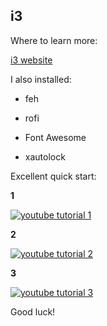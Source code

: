 ## i3

Where to learn more:

[i3 website](https://i3wm.org)

I also installed:

+ feh

+ rofi

+ Font Awesome

+ xautolock

Excellent quick start:

__1__

[![youtube tutorial 1](http://img.youtube.com/vi/j1I63wGcvU4/0.jpg)](http://www.youtube.com/watch?v=j1I63wGcvU4)

__2__

[![youtube tutorial 2](http://img.youtube.com/vi/8-S0cWnLBKg/0.jpg)](http://www.youtube.com/watch?v=8-S0cWnLBKg)

__3__

[![youtube tutorial 3](http://img.youtube.com/vi/ARKIwOlazKI/0.jpg)](http://www.youtube.com/watch?v=ARKIwOlazKI)

Good luck!
